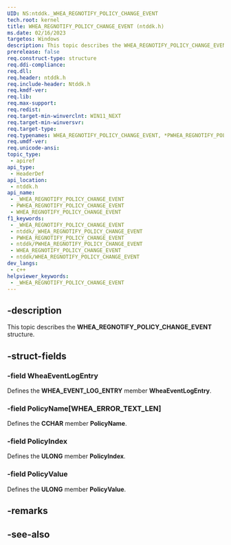 ```yaml
---
UID: NS:ntddk._WHEA_REGNOTIFY_POLICY_CHANGE_EVENT
tech.root: kernel
title: WHEA_REGNOTIFY_POLICY_CHANGE_EVENT (ntddk.h)
ms.date: 02/16/2023
targetos: Windows
description: This topic describes the WHEA_REGNOTIFY_POLICY_CHANGE_EVENT structure.
prerelease: false
req.construct-type: structure
req.ddi-compliance: 
req.dll: 
req.header: ntddk.h
req.include-header: Ntddk.h
req.kmdf-ver: 
req.lib: 
req.max-support: 
req.redist: 
req.target-min-winverclnt: WIN11_NEXT
req.target-min-winversvr: 
req.target-type: 
req.typenames: WHEA_REGNOTIFY_POLICY_CHANGE_EVENT, *PWHEA_REGNOTIFY_POLICY_CHANGE_EVENT
req.umdf-ver: 
req.unicode-ansi: 
topic_type:
 - apiref
api_type:
 - HeaderDef
api_location:
 - ntddk.h
api_name:
 - _WHEA_REGNOTIFY_POLICY_CHANGE_EVENT
 - PWHEA_REGNOTIFY_POLICY_CHANGE_EVENT
 - WHEA_REGNOTIFY_POLICY_CHANGE_EVENT
f1_keywords:
 - _WHEA_REGNOTIFY_POLICY_CHANGE_EVENT
 - ntddk/_WHEA_REGNOTIFY_POLICY_CHANGE_EVENT
 - PWHEA_REGNOTIFY_POLICY_CHANGE_EVENT
 - ntddk/PWHEA_REGNOTIFY_POLICY_CHANGE_EVENT
 - WHEA_REGNOTIFY_POLICY_CHANGE_EVENT
 - ntddk/WHEA_REGNOTIFY_POLICY_CHANGE_EVENT
dev_langs:
 - c++
helpviewer_keywords:
 - _WHEA_REGNOTIFY_POLICY_CHANGE_EVENT
---
```


## -description

This topic describes the **WHEA_REGNOTIFY_POLICY_CHANGE_EVENT** structure.

## -struct-fields

### -field WheaEventLogEntry

Defines the **WHEA_EVENT_LOG_ENTRY** member **WheaEventLogEntry**.

### -field PolicyName[WHEA_ERROR_TEXT_LEN]

Defines the **CCHAR** member **PolicyName**.

### -field PolicyIndex

Defines the **ULONG** member **PolicyIndex**.

### -field PolicyValue

Defines the **ULONG** member **PolicyValue**.

## -remarks

## -see-also
